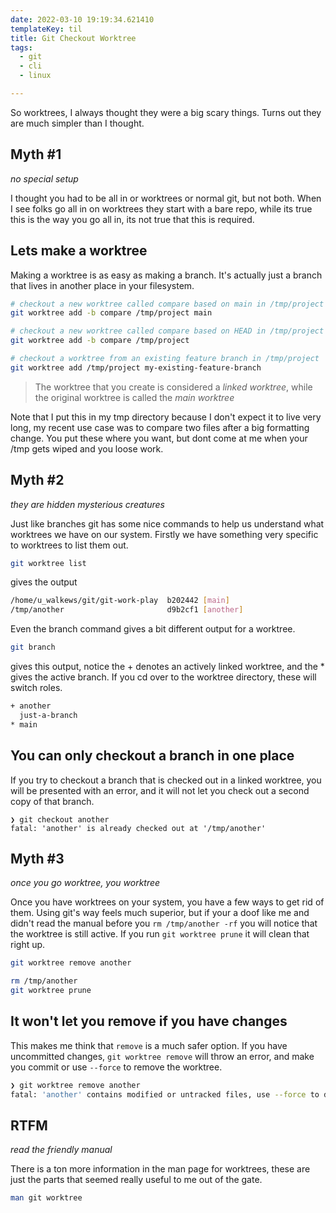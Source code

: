 ```yaml
---
date: 2022-03-10 19:19:34.621410
templateKey: til
title: Git Checkout Worktree
tags:
  - git
  - cli
  - linux

---
```


So worktrees, I always thought they were a big scary things.  Turns out they
are much simpler than I thought.

## Myth #1
_no special setup_

I thought you had to be all in or worktrees or normal git, but not both.  When
I see folks go all in on worktrees they start with a bare repo, while its true
this is the way you go all in, its not true that this is required.

## Lets make a worktree

Making a worktree is as easy as making a branch.  It's actually just a branch
that lives in another place in your filesystem.

``` bash
# checkout a new worktree called compare based on main in /tmp/project
git worktree add -b compare /tmp/project main

# checkout a new worktree called compare based on HEAD in /tmp/project
git worktree add -b compare /tmp/project

# checkout a worktree from an existing feature branch in /tmp/project
git worktree add /tmp/project my-existing-feature-branch
```

> The worktree that you create is considered a _linked worktree_, while the
> original worktree is called the _main worktree_

Note that I put this in my tmp directory because I don't expect it to live very
long, my recent use case was to compare two files after a big formatting
change.  You put these where you want, but dont come at me when your /tmp gets
wiped and you loose work.

 ## Myth #2
 _they are hidden mysterious creatures_

Just like branches git has some nice commands to help us understand what
worktrees we have on our system.  Firstly we have something very specific to
worktrees to list them out.

``` bash
git worktree list
```

gives the output

``` bash
/home/u_walkews/git/git-work-play  b202442 [main]
/tmp/another                       d9b2cf1 [another]
```

Even the branch command gives a bit different output for a worktree.

``` bash
git branch
```

gives this output, notice the + denotes an actively linked worktree, and the *
gives the active branch.  If you cd over to the worktree directory, these will
switch roles.

``` bash
+ another
  just-a-branch
* main
```

## You can only checkout a branch in one place

If you try to checkout a branch that is checked out in a linked worktree, you
will be presented with an error, and it will not let you check out a second
copy of that branch.

```
❯ git checkout another
fatal: 'another' is already checked out at '/tmp/another'
```

## Myth #3
_once you go worktree, you worktree_

Once you have worktrees on your system, you have a few ways to get rid of them.
Using git's way feels much superior, but if your a doof like me and didn't read
the manual before you `rm /tmp/another -rf` you will notice that the worktree
is still active.  If you run `git worktree prune` it will clean that right up.

``` bash
git worktree remove another

rm /tmp/another
git worktree prune
```

## It won't let you remove if you have changes

This makes me think that `remove` is a much safer option.  If you have
uncommitted changes, `git worktree remove` will throw an error, and make you
commit or use `--force` to remove the worktree.

``` bash
❯ git worktree remove another
fatal: 'another' contains modified or untracked files, use --force to delete it
```

## RTFM
_read the friendly manual_

There is a ton more information in the man page for worktrees, these are just
the parts that seemed really useful to me out of the gate.

``` bash
man git worktree
```
